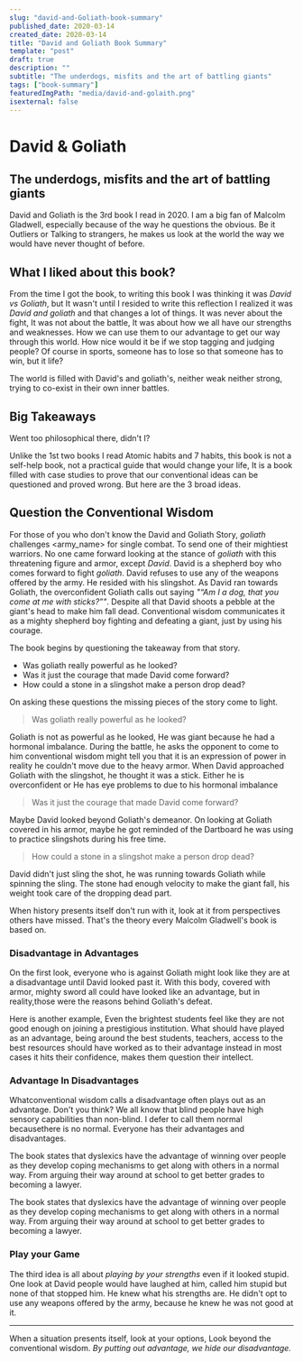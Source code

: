 ```yaml
---
slug: "david-and-Goliath-book-summary"
published_date: 2020-03-14
created_date: 2020-03-14
title: "David and Goliath Book Summary"
template: "post"
draft: true
description: ""
subtitle: "The underdogs, misfits and the art of battling giants"
tags: ["book-summary"]
featuredImgPath: "media/david-and-golaith.png"
isexternal: false
---
```


# David & Goliath
## The underdogs, misfits and the art of battling giants

David and Goliath is the 3rd book I read in 2020. I am a big fan of Malcolm Gladwell, especially because of the way he questions the obvious. Be it Outliers or Talking to strangers, he makes us look at the world the way we would have never thought of before. 

## What I liked about this book?

From the time I got the book, to writing this book I was thinking it was *David vs Goliath*, but It wasn't until I resided to write this reflection I realized it was *David and goliath* and that changes a lot of things. It was never about the fight, It was not about the battle, It was about how we all have our strengths and weaknesses. How we can use them to our advantage to get our way through this world. How nice would it be if we stop tagging and judging people? Of course in sports, someone has to lose so that someone has to win, but it life? 

The world is filled with David's and goliath's, neither weak neither strong, trying to co-exist in their own inner battles.

## Big Takeaways

Went too philosophical there, didn't I? 

Unlike the 1st two books I read Atomic habits and 7 habits, this book is not a self-help book, not a practical guide that would change your life, It is a book filled with case studies to prove that our conventional ideas can be questioned and proved wrong. But here are the 3 broad ideas.


## Question the Conventional Wisdom

For those of you who don't know the David and Goliath Story, *goliath* challenges <army_name> for single combat. To send one of their mightiest warriors. No one came forward looking at the stance of *goliath* with this threatening figure and armor, except *David*. David is a shepherd boy who comes forward to fight *goliath*. David refuses to use any of the weapons offered by the army. He resided with his slingshot. As David ran towards Goliath, the overconfident Goliath calls out saying *"“Am I a dog, that you come at me with sticks?”"*. Despite all that David shoots a pebble at the giant's head to make him fall dead. Conventional wisdom communicates it as a mighty shepherd boy fighting and defeating a giant, just by using his courage.

The book begins by questioning the takeaway from that story. 
- Was goliath really powerful as he looked?
- Was it just the courage that made David come forward?
- How could a stone in a slingshot make a person drop dead?

On asking these questions the missing pieces of the story come to light.

> Was goliath really powerful as he looked?

Goliath is not as powerful as he looked, He was giant because he had a hormonal imbalance. During 
the battle, he asks the opponent to come to him conventional wisdom might tell you that it is an expression of power in reality he couldn't move due to the heavy armor. When David approached Goliath with the slingshot, he thought it was a stick. Either he is overconfident or He has eye problems to due to his hormonal imbalance

> Was it just the courage that made David come forward?

Maybe David looked beyond Goliath's demeanor. On looking at Goliath covered in his armor, maybe he got reminded of the Dartboard he was using to practice slingshots during his free time.

> How could a stone in a slingshot make a person drop dead?

David didn't just sling the shot, he was running towards Goliath while spinning the sling. The stone had enough velocity to make the giant fall, his weight took care of the dropping dead part.

When history presents itself don't run with it, look at it from perspectives others have missed. That's the theory every Malcolm Gladwell's book is based on.

### Disadvantage in Advantages

On the first look, everyone who is against Goliath might look like they are at a disadvantage until David looked past it. With this body, covered with armor, mighty sword all could have looked like an advantage, but in reality,those were the reasons behind Goliath's defeat.

Here is another example, Even the brightest students feel like they are not good enough on joining a prestigious institution. What should have played as an advantage, being around the best students, teachers, access to the best resources should have worked as to their advantage instead in most cases it hits their confidence, makes them question their intellect.

### Advantage In Disadvantages

Whatconventional wisdom calls a disadvantage often plays out as an advantage. Don't you think? We all know that blind people have high sensory capabilities than non-blind. I defer to call them normal becausethere is no normal. Everyone has their advantages and disadvantages.

The
 book states that dyslexics have the advantage of winning over people as
 they develop coping mechanisms to get along with others in a normal 
way. From arguing their way around at school to get better grades to 
becoming a lawyer.

The book states that dyslexics have the advantage of winning over people as they develop coping mechanisms to get along with others in a normal way. From arguing their way around at school to get better grades to becoming a lawyer.

### Play your Game

The third idea is all about *playing by your strengths* even if it looked stupid. One look at David people would have laughed at him, called him stupid but none of that stopped him. He knew what his strengths are. He didn't opt to use any weapons offered by the army, because he knew he was not good at it.

---

When a situation presents itself, look at your options, Look beyond the conventional wisdom. *By putting out advantage, we hide our disadvantage.* 